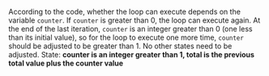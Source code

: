 According to the code, whether the loop can execute depends on the variable `counter`. If `counter` is greater than 0, the loop can execute again. At the end of the last iteration, `counter` is an integer greater than 0 (one less than its initial value), so for the loop to execute one more time, `counter` should be adjusted to be greater than 1. No other states need to be adjusted.
State: **counter is an integer greater than 1, total is the previous total value plus the counter value**